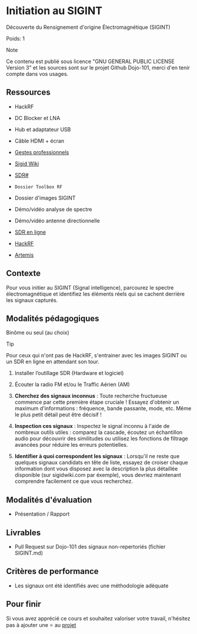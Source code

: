 # Initiation au SIGINT

Découverte du Rensignement d'origine Électromagnétique (SIGINT)

Poids: 1

> [!NOTE]
> Ce contenu est publié sous licence "GNU GENERAL PUBLIC LICENSE Version 3" et les sources sont sur le projet Github Dojo-101, merci d'en tenir compte dans vos usages.

## Ressources

* HackRF

* DC Blocker et LNA

* Hub et adaptateur USB

* Câble HDMI + écran

* [Gestes professionnels](https://github.com/Aif4thah/Dojo-101)

* [Sigid Wiki](https://www.sigidwiki.com/wiki/Signal_Identification_Guide)

* [SDR#](https://airspy.com/download/)

* `Dossier Toolbox RF`

* Dossier d'images SIGINT

* Démo/vidéo analyse de spectre

* Démo/vidéo antenne directionnelle

* [SDR en ligne](http://websdr.org/)

* [HackRF](https://greatscottgadgets.com/hackrf/one/)

* [Artemis](https://www.aresvalley.com/)

## Contexte

Pour vous initier au SIGINT (Signal intelligence), parcourez le spectre électromagnétique et identifiez les éléments réels qui se cachent derrière les signaux capturés.

## Modalités pédagogiques

Binôme ou seul (au choix)

> [!TIP]
> Pour ceux qui n'ont pas de HackRF, s'entrainer avec les images SIGINT ou un SDR en ligne en attendant son tour.

1. Installer l’outillage SDR (Hardware et logiciel)

2. Écouter la radio FM et/ou le Traffic Aérien (AM)

3. **Cherchez des signaux inconnus** : Toute recherche fructueuse commence par cette première étape cruciale ! Essayez d'obtenir un maximum d'informations : fréquence, bande passante, mode, etc. Même le plus petit détail peut être décisif !

4. **Inspection ces signaux** : Inspectez le signal inconnu à l'aide de nombreux outils utiles : comparez la cascade, écoutez un échantillon audio pour découvrir des similitudes ou utilisez les fonctions de filtrage avancées pour réduire les erreurs potentielles.

5. **Identifier à quoi correspondent les signaux** : Lorsqu'il ne reste que quelques signaux candidats en tête de liste, essayez de croiser chaque information dont vous disposez avec la description la plus détaillée disponible (sur sigidwiki.com par éxemple), vous devriez maintenant comprendre facilement ce que vous recherchez.

## Modalités d'évaluation

* Présentation / Rapport

## Livrables

* Pull Request sur Dojo-101 des signaux non-repertoriés (fichier SIGINT.md)

## Critères de performance

* Les signaux ont été identifiés avec une méthodologie adéquate

## Pour finir

Si vous avez apprécié ce cours et souhaitez valoriser votre travail, n'hésitez pas à ajouter une ⭐ au [projet](https://github.com/Aif4thah/Dojo-101)